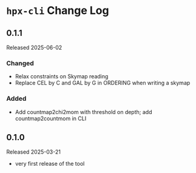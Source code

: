 # `hpx-cli` Change Log

## 0.1.1

Released 2025-06-02

### Changed

* Relax constraints on Skymap reading
* Replace CEL by C and GAL by G in ORDERING when writing a skymap

### Added

* Add countmap2chi2mom with threshold on depth; add countmap2countmom in CLI


## 0.1.0

Released 2025-03-21

* very first release of the tool

